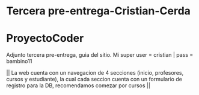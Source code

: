 # Tercera pre-entrega-Cristian-Cerda
# ProyectoCoder

Adjunto tercera pre-entrega, guia del sitio.
Mi super user = cristian | pass = bambino11 

|| La web cuenta con un navegacion de 4 secciones (inicio, profesores, cursos y estudiante), la cual cada seccion cuenta con un formulario de registro para la DB, recomendamos comezar por cursos ||
